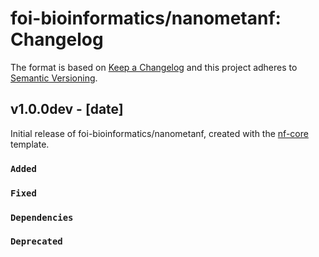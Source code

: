 # foi-bioinformatics/nanometanf: Changelog

The format is based on [Keep a Changelog](https://keepachangelog.com/en/1.0.0/)
and this project adheres to [Semantic Versioning](https://semver.org/spec/v2.0.0.html).

## v1.0.0dev - [date]

Initial release of foi-bioinformatics/nanometanf, created with the [nf-core](https://nf-co.re/) template.

### `Added`

### `Fixed`

### `Dependencies`

### `Deprecated`
